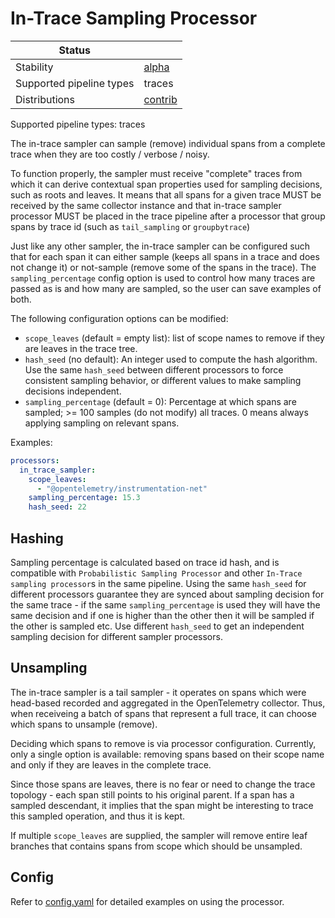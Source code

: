 # In-Trace Sampling Processor

| Status                   |                               |
| ------------------------ |-------------------------------|
| Stability                | [alpha]                |
| Supported pipeline types | traces                        |
| Distributions            | [contrib]                     |

Supported pipeline types: traces

The in-trace sampler can sample (remove) individual spans from a complete trace when they are too costly / verbose / noisy.

To function properly, the sampler must receive "complete" traces from which it can derive contextual span properties used for sampling decisions, such as roots and leaves. It means that all spans for a given trace MUST be received by the same collector instance and that in-trace sampler processor MUST be placed in the trace pipeline after a processor that group spans by trace id (such as `tail_sampling` or `groupbytrace`)

Just like any other sampler, the in-trace sampler can be configured such that for each span it can either sample (keeps all spans in a trace and does not change it) or not-sample (remove some of the spans in the trace). The `sampling_percentage` config option is used to control how many traces are passed as is and how many are sampled, so the user can save examples of both.

The following configuration options can be modified:
- `scope_leaves` (default = empty list): list of scope names to remove if they are leaves in the trace tree.
- `hash_seed` (no default): An integer used to compute the hash algorithm. Use the same `hash_seed` between different processors to force consistent sampling behavior, or different values to make sampling decisions independent.
- `sampling_percentage` (default = 0): Percentage at which spans are sampled; >= 100 samples (do not modify) all traces. 0 means always applying sampling on relevant spans.

Examples:

```yaml
processors:
  in_trace_sampler:
    scope_leaves:
      - "@opentelemetry/instrumentation-net"
    sampling_percentage: 15.3
    hash_seed: 22
```

## Hashing

Sampling percentage is calculated based on trace id hash, and is compatible with `Probabilistic Sampling Processor` and other `In-Trace sampling processor`s in the same pipeline. Using the same `hash_seed` for different processors guarantee they are synced about sampling decision for the same trace - if the same `sampling_percentage` is used they will have the same decision and if one is higher than the other then it will be sampled if the other is sampled etc.
Use different `hash_seed` to get an independent sampling decision for different sampler processors.

## Unsampling

The in-trace sampler is a tail sampler - it operates on spans which were head-based recorded 
and aggregated in the OpenTelemetry collector. Thus, when receiveing a batch of spans that
represent a full trace, it can choose which spans to unsample (remove).

Deciding which spans to remove is via processor configuration. 
Currently, only a single option is available: removing spans based on their scope name
and only if they are leaves in the complete trace.

Since those spans are leaves, there is no fear or need to change the trace topology - 
each span still points to his original parent. If a span has a sampled descendant, 
it implies that the span might be interesting to trace this sampled operation, and thus it is kept.

If multiple `scope_leaves` are supplied, the sampler will remove entire leaf branches that 
contains spans from scope which should be unsampled.

## Config

Refer to [config.yaml](./testdata/config.yaml) for detailed
examples on using the processor.

[alpha]: https://github.com/open-telemetry/opentelemetry-collector#alpha
[beta]: https://github.com/open-telemetry/opentelemetry-collector#beta
[contrib]: https://github.com/open-telemetry/opentelemetry-collector-releases/tree/main/distributions/otelcol-contrib
[core]: https://github.com/open-telemetry/opentelemetry-collector-releases/tree/main/distributions/otelcol

